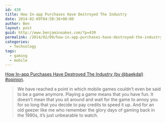 ```yaml
---
id: 439
title: How In-app Purchases Have Destroyed The Industry
date: 2014-02-09T04:50:36+00:00
author: Ben
layout: post
guid: http://www.benjaminoakes.com/?p=439
permalink: /2014/02/09/how-in-app-purchases-have-destroyed-the-industry/
categories:
  - Technology
tags:
  - gaming
  - mobile
---
```

[How In-app Purchases Have Destroyed The Industry (by @baekdal) #opinion](http://www.baekdal.com/opinion/how-inapp-purchases-has-destroyed-the-industry/).

> We have reached a point in which mobile games couldn&#8217;t even be said to be a game anymore. Playing a game means that you have fun. It doesn&#8217;t mean that you sit around and wait for the game to annoy you for so long that you decide to pay credits to speed it up. And for an old geezer like me who remember the glory days of gaming back in the 1990s, it&#8217;s just unbearable to watch.